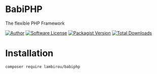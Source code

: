 # BabiPHP
The flexible PHP Framework

[![Author](https://img.shields.io/badge/author-@lambirou225-blue.svg?style=flat-square)](https://twitter.com/lambirou225)
[![Software License](https://img.shields.io/badge/license-MIT-brightgreen.svg?style=flat-square)](LICENSE)
[![Packagist Version](https://img.shields.io/packagist/v/lambirou/babiphp.svg?style=flat-square)](https://packagist.org/packageslambirou/babiphp)
[![Total Downloads](https://img.shields.io/packagist/dt/lambirou/babiphp.svg?style=flat-square)](https://packagist.org/packages/lambirou/babiphp)

# Installation

```
composer require lambirou/babiphp
```
